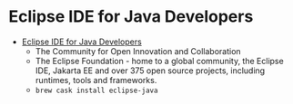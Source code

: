 # Eclipse IDE for Java Developers
- [Eclipse IDE for Java Developers](https://eclipse.org/)
  -  The Community for Open Innovation and Collaboration
  - The Eclipse Foundation - home to a global community, the Eclipse IDE, Jakarta EE and over 375 open source projects, including runtimes, tools and frameworks.
  - `brew cask install eclipse-java`
